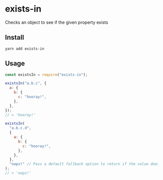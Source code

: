 # exists-in

Checks an object to see if the given property exists

## Install

```
yarn add exists-in
```

## Usage

```javascript
const existsIn = require("exists-in");

existsIn("a.b.c", {
  a: {
    b: {
      c: "hooray!",
    },
  },
});
// > 'hooray!'

existsIn(
  "a.b.c.d",
  {
    a: {
      b: {
        c: "hooray!",
      },
    },
  },
  "oops!" // Pass a default fallback option to return if the value does not exist
);
// > 'oops!'
```
